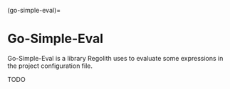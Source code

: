 (go-simple-eval)=
# Go-Simple-Eval

Go-Simple-Eval is a library Regolith uses to evaluate some expressions in the project configuration file.

TODO

